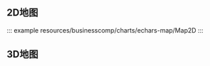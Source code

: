 <!--
 * @Description: 
 * @Date: 2024-10-30 16:58:47
 * @LastEditTime: 2024-10-31 17:56:14
-->
## 2D地图

::: example
resources/businesscomp/charts/echars-map/Map2D
:::

## 3D地图

<!-- ::: example
resources/businesscomp/charts/echars-map/Map3D
::: -->
